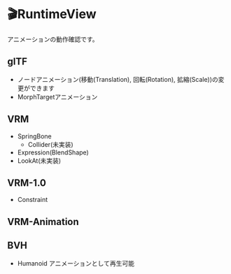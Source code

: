 # 🎬RuntimeView

アニメーションの動作確認です。

## glTF

* ノードアニメーション(移動(Translation), 回転(Rotation), 拡縮(Scale))の変更ができます
* MorphTargetアニメーション

## VRM

* SpringBone
  * Collider(未実装)
* Expression(BlendShape)
* LookAt(未実装)

## VRM-1.0

* Constraint

## VRM-Animation

## BVH

* Humanoid アニメーションとして再生可能
